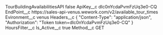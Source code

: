 <?xml version="1.0" encoding="UTF-8"?>
<CustomMetadata xmlns="http://soap.sforce.com/2006/04/metadata" xmlns:xsi="http://www.w3.org/2001/XMLSchema-instance" xmlns:xsd="http://www.w3.org/2001/XMLSchema">
    <label>TourBuildingAvailabilitiesAPI</label>
    <protected>false</protected>
    <values>
        <field>ApiKey__c</field>
        <value xsi:type="xsd:string">dIc0nYcdaPvmFzUq3e0-CQ</value>
    </values>
    <values>
        <field>EndPoint__c</field>
        <value xsi:type="xsd:string">https://sales-api-venus.wework.com/v2/available_tour_times</value>
    </values>
    <values>
        <field>Evironment__c</field>
        <value xsi:type="xsd:string">venus</value>
    </values>
    <values>
        <field>Headers__c</field>
        <value xsi:type="xsd:string">{
  &quot;Content-Type&quot;: &quot;application/json&quot;,
&quot;Authorization&quot;: &quot;Token token=dIc0nYcdaPvmFzUq3e0-CQ&quot; 
}</value>
    </values>
    <values>
        <field>HoursFilter__c</field>
        <value xsi:nil="true"/>
    </values>
    <values>
        <field>Is_Active__c</field>
        <value xsi:type="xsd:boolean">true</value>
    </values>
    <values>
        <field>Method__c</field>
        <value xsi:type="xsd:string">GET</value>
    </values>
</CustomMetadata>
